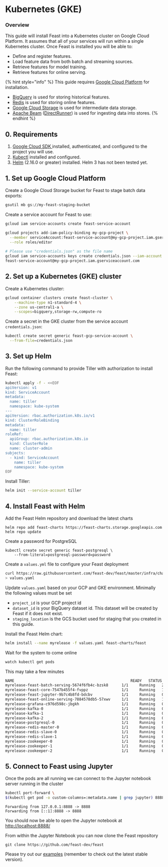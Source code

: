 # Kubernetes \(GKE\)

### Overview <a id="m_5245424069798496115gmail-overview-1"></a>

This guide will install Feast into a Kubernetes cluster on Google Cloud Platform. It assumes that all of your services will run within a single Kubernetes cluster. Once Feast is installed you will be able to:

* Define and register features.
* Load feature data from both batch and streaming sources.
* Retrieve features for model training.
* Retrieve features for online serving.

{% hint style="info" %}
This guide requires [Google Cloud Platform](https://cloud.google.com/) for installation.

* [BigQuery](https://cloud.google.com/bigquery/) is used for storing historical features.
* [Redis](https://redis.io/) is used for storing online features.
* [Google Cloud Storage](https://cloud.google.com/storage/) is used for intermediate data storage.
* [Apache Beam](https://beam.apache.org/) \([DirectRunner](https://beam.apache.org/documentation/runners/direct/)\) is used for ingesting data into stores.
{% endhint %}

## 0. Requirements

1. [Google Cloud SDK ](https://cloud.google.com/sdk/install)installed, authenticated, and configured to the project you will use.
2. [Kubectl](https://kubernetes.io/docs/tasks/tools/install-kubectl/) installed and configured.
3. [Helm](https://helm.sh/) \(2.16.0 or greater\) installed. Helm 3 has not been tested yet.

## 1. Set up Google Cloud Platform

Create a Google Cloud Storage bucket for Feast to stage batch data exports:

```bash
gsutil mb gs://my-feast-staging-bucket
```

Create a service account for Feast to use:

```bash
gcloud iam service-accounts create feast-service-account

gcloud projects add-iam-policy-binding my-gcp-project \
  --member serviceAccount:feast-service-account@my-gcp-project.iam.gserviceaccount.com \
  --role roles/editor
  
# Please use "credentials.json" as the file name
gcloud iam service-accounts keys create credentials.json --iam-account \
feast-service-account@my-gcp-project.iam.gserviceaccount.com
```

## 2. Set up a Kubernetes \(GKE\) cluster

Create a Kubernetes cluster:

```bash
gcloud container clusters create feast-cluster \
    --machine-type n1-standard-4 \
    --zone us-central1-a \
    --scopes=bigquery,storage-rw,compute-ro
```

Create a secret in the GKE cluster from the service account `credentials.json`:

```bash
kubectl create secret generic feast-gcp-service-account \
  --from-file=credentials.json
```

## 3. Set up Helm

Run the following command to provide Tiller with authorization to install Feast:

```bash
kubectl apply -f - <<EOF
apiVersion: v1
kind: ServiceAccount
metadata:
  name: tiller
  namespace: kube-system
---
apiVersion: rbac.authorization.k8s.io/v1
kind: ClusterRoleBinding
metadata:
  name: tiller
roleRef:
  apiGroup: rbac.authorization.k8s.io
  kind: ClusterRole
  name: cluster-admin
subjects:
  - kind: ServiceAccount
    name: tiller
    namespace: kube-system
EOF
```

Install Tiller:

```bash
helm init --service-account tiller
```

## 4. Install Feast with Helm

Add the Feast Helm repository and download the latest charts

```text
helm repo add feast-charts https://feast-charts.storage.googleapis.com
helm repo update
```

Create a password for PostgreSQL

```text
kubectl create secret generic feast-postgresql \
    --from-literal=postgresql-password=password
```

Create a `values.yml` file to configure your Feast deployment

```bash
curl https://raw.githubusercontent.com/feast-dev/feast/master/infra/charts/feast/values-batch-serving.yaml \
> values.yaml
```

Update `values.yaml` based on your GCP and GKE environment. Minimally the following values must be set

* `project_id` is your GCP project id
* `dataset_id` is your BigQuery dataset id. This dataset will be created by Feast if it does not exist.
* `staging_location` is the GCS bucket used for staging that you created in this guide.

Install the Feast Helm chart:

```bash
helm install --name myrelease -f values.yaml feast-charts/feast
```

Wait for the system to come online

```bash
watch kubectl get pods
```

This may take a few minutes

```bash
NAME                                                    READY   STATUS    RESTARTS   AGE
myrelease-feast-batch-serving-5674f6fb4c-bzsk8      1/1     Running   2          14m
myrelease-feast-core-7547b455f4-fvppz               1/1     Running   1          14m
myrelease-feast-jupyter-9b7c4b8fd-bdcbv             1/1     Running   0          14m
myrelease-feast-online-serving-7884578db5-57xwv     1/1     Running   1          14m
myrelease-grafana-c976d598c-jbgkh                   1/1     Running   0          14m
myrelease-kafka-0                                   1/1     Running   0          14m
myrelease-kafka-1                                   1/1     Running   0          13m
myrelease-kafka-2                                   1/1     Running   0          14m
myrelease-postgresql-0                              1/1     Running   0          14m
myrelease-redis-master-0                            1/1     Running   0          14m
myrelease-redis-slave-0                             1/1     Running   0          14m
myrelease-redis-slave-1                             1/1     Running   0          14m
myrelease-zookeeper-0                               1/1     Running   0          14m
myrelease-zookeeper-1                               1/1     Running   0          14m
myrelease-zookeeper-2                               1/1     Running   0          13m
```

## 5. Connect to Feast using Jupyter

Once the pods are all running we can connect to the Jupyter notebook server running in the cluster

```bash
kubectl port-forward \
$(kubectl get pod -o custom-columns=:metadata.name | grep jupyter) 8888:8888
```

```text
Forwarding from 127.0.0.1:8888 -> 8888
Forwarding from [::1]:8888 -> 8888
```

You should now be able to open the Jupyter notebook at [http://localhost:8888/](http://localhost:8888/)

From within the Jupyter Notebook you can now clone the Feast repository

```text
git clone https://github.com/feast-dev/feast 
```

Please try out our [examples](https://github.com/feast-dev/feast/blob/master/examples/) \(remember to check out the latest stable version\).

